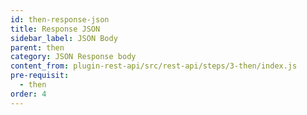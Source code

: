 ```yaml
---
id: then-response-json
title: Response JSON
sidebar_label: JSON Body
parent: then
category: JSON Response body
content_from: plugin-rest-api/src/rest-api/steps/3-then/index.js
pre-requisit:
  - then
order: 4
---
```



